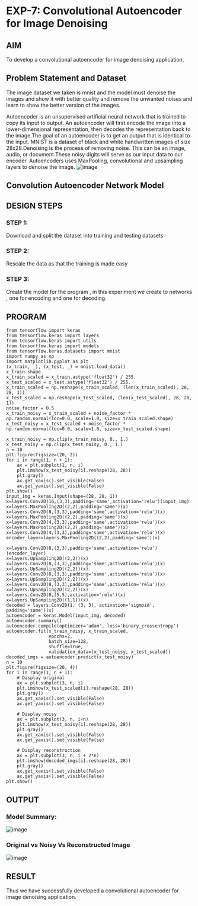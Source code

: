 # EXP-7: Convolutional Autoencoder for Image Denoising

## AIM

To develop a convolutional autoencoder for image denoising application.

## Problem Statement and Dataset
The image dataset we taken is mnist and the model must denoise the images and show it with better quality and remove the unwanted noises and learn to show the better version of the images.

Autoencoder is an unsupervised artificial neural network that is trained to copy its input to output. An autoencoder will first encode the image into a lower-dimensional representation, then decodes the representation back to the image.The goal of an autoencoder is to get an output that is identical to the input. MNIST is a dataset of black and white handwritten images of size 28x28.Denoising is the process of removing noise. This can be an image, audio, or document.These noisy digits will serve as our input data to our encoder. Autoencoders uses MaxPooling, convolutional and upsampling layers to denoise the image.
![image](https://github.com/gpavithra673/convolutional-denoising-autoencoder/assets/93427264/8b5aaff4-d7f6-44d5-87cc-9ec5589f3696)

## Convolution Autoencoder Network Model



## DESIGN STEPS

### STEP 1:
Download and split the dataset into training and testing datasets
### STEP 2:
Rescale the data as that the training is made easy
### STEP 3:
Create the model for the program , in this experiment we create to networks , one for encoding and one for decoding.
## PROGRAM
```
from tensorflow import keras
from tensorflow.keras import layers
from tensorflow.keras import utils
from tensorflow.keras import models
from tensorflow.keras.datasets import mnist
import numpy as np
import matplotlib.pyplot as plt
(x_train, _), (x_test, _) = mnist.load_data()
x_train.shape
x_train_scaled = x_train.astype('float32') / 255.
x_test_scaled = x_test.astype('float32') / 255.
x_train_scaled = np.reshape(x_train_scaled, (len(x_train_scaled), 28, 28, 1))
x_test_scaled = np.reshape(x_test_scaled, (len(x_test_scaled), 28, 28, 1))
noise_factor = 0.5
x_train_noisy = x_train_scaled + noise_factor * np.random.normal(loc=0.0, scale=1.0, size=x_train_scaled.shape)
x_test_noisy = x_test_scaled + noise_factor * np.random.normal(loc=0.0, scale=1.0, size=x_test_scaled.shape)

x_train_noisy = np.clip(x_train_noisy, 0., 1.)
x_test_noisy = np.clip(x_test_noisy, 0., 1.)
n = 10
plt.figure(figsize=(20, 2))
for i in range(1, n + 1):
    ax = plt.subplot(1, n, i)
    plt.imshow(x_test_noisy[i].reshape(28, 28))
    plt.gray()
    ax.get_xaxis().set_visible(False)
    ax.get_yaxis().set_visible(False)
plt.show()
input_img = keras.Input(shape=(28, 28, 1))
x=layers.Conv2D(16,(3,3),padding='same',activation='relu')(input_img)
x=layers.MaxPooling2D((2,2),padding='same')(x)
x=layers.Conv2D(8,(3,3),padding='same',activation='relu')(x)
x=layers.MaxPooling2D((2,2),padding='same')(x)
x=layers.Conv2D(4,(3,3),padding='same',activation='relu')(x)
x=layers.MaxPooling2D((2,2),padding='same')(x)
x=layers.Conv2D(4,(3,3),padding='same',activation='relu')(x)
encoder_layer=layers.MaxPooling2D((2,2),padding='same')(x)

x=layers.Conv2D(8,(3,3),padding='same',activation='relu')(encoder_layer)
x=layers.UpSampling2D((2,2))(x)
x=layers.Conv2D(8,(3,3),padding='same',activation='relu')(x)
x=layers.UpSampling2D((2,2))(x)
x=layers.Conv2D(8,(3,3),padding='same',activation='relu')(x)
x=layers.UpSampling2D((2,2))(x)
x=layers.Conv2D(8,(3,3),padding='same',activation='relu')(x)
x=layers.UpSampling2D((2,2))(x)
x=layers.Conv2D(8,(5,5),activation='relu')(x)
x=layers.UpSampling2D((1,1))(x)
decoded = layers.Conv2D(1, (3, 3), activation='sigmoid', padding='same')(x)
autoencoder = keras.Model(input_img, decoded)
autoencoder.summary()
autoencoder.compile(optimizer='adam', loss='binary_crossentropy')
autoencoder.fit(x_train_noisy, x_train_scaled,
                epochs=2,
                batch_size=128,
                shuffle=True,
                validation_data=(x_test_noisy, x_test_scaled))
decoded_imgs = autoencoder.predict(x_test_noisy)
n = 10
plt.figure(figsize=(20, 4))
for i in range(1, n + 1):
    # Display original
    ax = plt.subplot(3, n, i)
    plt.imshow(x_test_scaled[i].reshape(28, 28))
    plt.gray()
    ax.get_xaxis().set_visible(False)
    ax.get_yaxis().set_visible(False)

    # Display noisy
    ax = plt.subplot(3, n, i+n)
    plt.imshow(x_test_noisy[i].reshape(28, 28))
    plt.gray()
    ax.get_xaxis().set_visible(False)
    ax.get_yaxis().set_visible(False)

    # Display reconstruction
    ax = plt.subplot(3, n, i + 2*n)
    plt.imshow(decoded_imgs[i].reshape(28, 28))
    plt.gray()
    ax.get_xaxis().set_visible(False)
    ax.get_yaxis().set_visible(False)
plt.show()

```
## OUTPUT

### Model Summary:
![image](https://github.com/gpavithra673/convolutional-denoising-autoencoder/assets/93427264/1cc666ae-6fdf-4c5e-b3e3-156e8e96cac4)

### Original vs Noisy Vs Reconstructed Image
![image](https://github.com/gpavithra673/convolutional-denoising-autoencoder/assets/93427264/4929bbaa-7e66-4724-b6ee-72208f63ba75)

## RESULT
Thus we have successfully developed a convolutional autoencoder for image denoising application.
